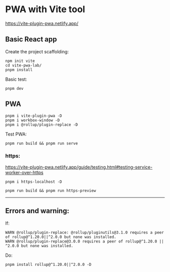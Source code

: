 # PWA with Vite tool

https://vite-plugin-pwa.netlify.app/

## Basic React app

Create the project scaffolding:

    npm init vite
    cd vite-pwa-lab/
    pnpm install

Basic test:

    pnpm dev

## PWA

    pnpm i vite-plugin-pwa -D
    pnpm i workbox-window -D
    pnpm i @rollup/plugin-replace -D

Test PWA:

    pnpm run build && pnpm run serve

### https:

https://vite-plugin-pwa.netlify.app/guide/testing.html#testing-service-worker-over-https


    pnpm i https-localhost -D

    pnpm run build && pnpm run https-preview


---

## Errors and warning:

If:

    WARN @rollup/plugin-replace: @rollup/pluginutils@3.1.0 requires a peer of rollup@^1.20.0||^2.0.0 but none was installed.
    WARN @rollup/plugin-replace@3.0.0 requires a peer of rollup@^1.20.0 || ^2.0.0 but none was installed.

Do:

    pnpm install rollup@^1.20.0||^2.0.0 -D


